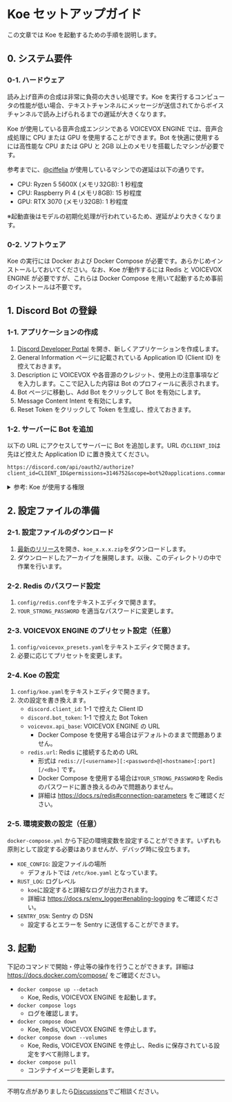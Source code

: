 # Koe セットアップガイド

この文章では Koe を起動するための手順を説明します。

## 0. システム要件

### 0-1. ハードウェア

読み上げ音声の合成は非常に負荷の大きい処理です。Koe を実行するコンピュータの性能が低い場合、テキストチャンネルにメッセージが送信されてからボイスチャンネルで読み上げられるまでの遅延が大きくなります。

Koe が使用している音声合成エンジンである VOICEVOX ENGINE では、音声合成処理に CPU または GPU を使用することができます。Bot を快適に使用するには高性能な CPU または GPU と 2GB 以上のメモリを搭載したマシンが必要です。

参考までに、[@ciffelia](https://github.com/ciffelia) が使用しているマシンでの遅延は以下の通りです。

- CPU: Ryzen 5 5600X (メモリ32GB): 1 秒程度
- CPU: Raspberry Pi 4 (メモリ8GB): 15 秒程度
- GPU: RTX 3070 (メモリ32GB): 1 秒程度

※起動直後はモデルの初期化処理が行われているため、遅延がより大きくなります。

### 0-2. ソフトウェア

Koe の実行には Docker および Docker Compose が必要です。あらかじめインストールしておいてください。なお、Koe が動作するには Redis と VOICEVOX ENGINE が必要ですが、これらは Docker Compose を用いて起動するため事前のインストールは不要です。

## 1. Discord Bot の登録

### 1-1. アプリケーションの作成

1. [Discord Developer Portal](https://discord.com/developers/applications) を開き、新しくアプリケーションを作成します。
2. General Information ページに記載されている Application ID (Client ID) を控えておきます。
3. Description に VOICEVOX や各音源のクレジット、使用上の注意事項などを入力します。ここで記入した内容は Bot のプロフィールに表示されます。
4. Bot ページに移動し、Add Bot をクリックして Bot を有効にします。
5. Message Content Intent を有効にします。
6. Reset Token をクリックして Token を生成し、控えておきます。

### 1-2. サーバーに Bot を追加

以下の URL にアクセスしてサーバーに Bot を追加します。URL の`CLIENT_ID`は先ほど控えた Application ID に置き換えてください。

```
https://discord.com/api/oauth2/authorize?client_id=CLIENT_ID&permissions=3146752&scope=bot%20applications.commands
```

<details>
  <summary>参考: Koe が使用する権限</summary>
  
  - OAuth2 Scopes
    - `application.commands`
    - `bot`
  - Bot Permissions
    - General Permissions
      - View Channels
    - Voice Permissions
      - Connect
      - Speak
</details>

## 2. 設定ファイルの準備

### 2-1. 設定ファイルのダウンロード

1. [最新のリリース](https://github.com/ciffelia/koe/releases/latest)を開き、`koe_x.x.x.zip`をダウンロードします。
2. ダウンロードしたアーカイブを展開します。以後、このディレクトリの中で作業を行います。

### 2-2. Redis のパスワード設定

1. `config/redis.conf`をテキストエディタで開きます。
2. `YOUR_STRONG_PASSWORD` を適当なパスワードに変更します。

### 2-3. VOICEVOX ENGINE のプリセット設定（任意）

1. `config/voicevox_presets.yaml`をテキストエディタで開きます。
2. 必要に応じてプリセットを変更します。

### 2-4. Koe の設定

1. `config/koe.yaml`をテキストエディタで開きます。
2. 次の設定を書き換えます。
   - `discord.client_id`: 1-1 で控えた Client ID
   - `discord.bot_token`: 1-1 で控えた Bot Token
   - `voicevox.api_base`: VOICEVOX ENGINE の URL
     - Docker Compose を使用する場合はデフォルトのままで問題ありません。
   - `redis.url`: Redis に接続するための URL
     - 形式は `redis://[<username>][:<password>@]<hostname>[:port][/<db>]` です。
     - Docker Compose を使用する場合は`YOUR_STRONG_PASSWORD`を Redis のパスワードに置き換えるのみで問題ありません。
     - 詳細は https://docs.rs/redis#connection-parameters をご確認ください。

### 2-5. 環境変数の設定（任意）

`docker-compose.yml` から下記の環境変数を設定することができます。いずれも原則として設定する必要はありませんが、デバッグ時に役立ちます。

- `KOE_CONFIG`: 設定ファイルの場所
  - デフォルトでは `/etc/koe.yaml` となっています。
- `RUST_LOG`: ログレベル
  - `koe`に設定すると詳細なログが出力されます。
  - 詳細は https://docs.rs/env_logger#enabling-logging をご確認ください。
- `SENTRY_DSN`: Sentry の DSN
  - 設定するとエラーを Sentry に送信することができます。

## 3. 起動

下記のコマンドで開始・停止等の操作を行うことができます。詳細は https://docs.docker.com/compose/ をご確認ください。

- `docker compose up --detach`
  - Koe, Redis, VOICEVOX ENGINE を起動します。
- `docker compose logs`
  - ログを確認します。
- `docker compose down`
  - Koe, Redis, VOICEVOX ENGINE を停止します。
- `docker compose down --volumes`
  - Koe, Redis, VOICEVOX ENGINE を停止し、Redis に保存されている設定をすべて削除します。
- `docker compose pull`
  - コンテナイメージを更新します。

---

不明な点がありましたら[Discussions](https://github.com/ciffelia/koe/discussions)でご相談ください。

